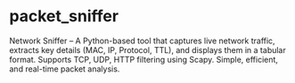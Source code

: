 # packet_sniffer
 Network Sniffer – A Python-based tool that captures live network traffic, extracts key details (MAC, IP, Protocol, TTL), and displays them in a tabular format. Supports TCP, UDP, HTTP filtering using Scapy. Simple, efficient, and real-time packet analysis.

